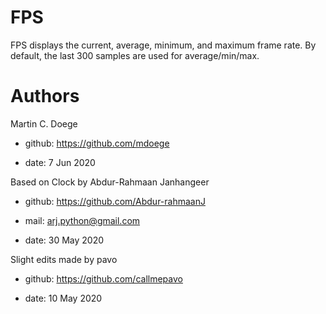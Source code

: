 # FPS
FPS displays the current, average, minimum, and maximum frame rate.
By default, the last 300 samples are used for average/min/max.

# Authors

Martin C. Doege

+ github: https://github.com/mdoege

+ date: 7 Jun 2020

Based on Clock by Abdur-Rahmaan Janhangeer

+ github: https://github.com/Abdur-rahmaanJ

+ mail: arj.python@gmail.com

+ date: 30 May 2020

Slight edits made by pavo

+ github: https://github.com/callmepavo

+ date: 10 May 2020

